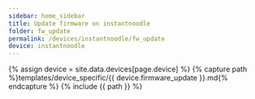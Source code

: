 ```yaml
---
sidebar: home_sidebar
title: Update firmware on instantnoodle
folder: fw_update
permalink: /devices/instantnoodle/fw_update
device: instantnoodle
---
```

{% assign device = site.data.devices[page.device] %}
{% capture path %}templates/device_specific/{{ device.firmware_update }}.md{% endcapture %}
{% include {{ path }} %}
